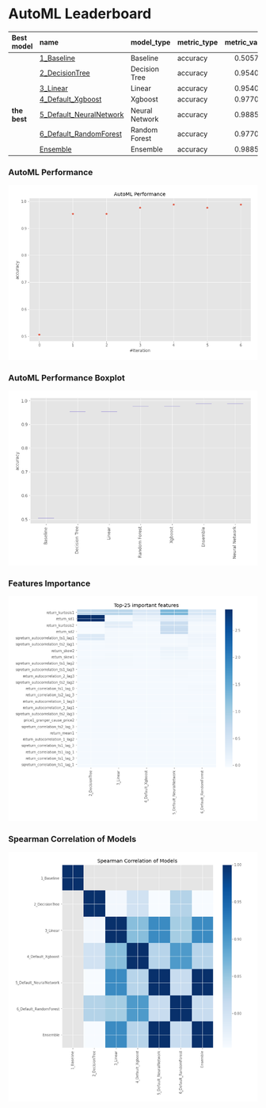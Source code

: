 # AutoML Leaderboard

| Best model   | name                                                         | model_type     | metric_type   |   metric_value |   train_time |
|:-------------|:-------------------------------------------------------------|:---------------|:--------------|---------------:|-------------:|
|              | [1_Baseline](1_Baseline/README.md)                           | Baseline       | accuracy      |       0.505747 |         3.71 |
|              | [2_DecisionTree](2_DecisionTree/README.md)                   | Decision Tree  | accuracy      |       0.954023 |         8.61 |
|              | [3_Linear](3_Linear/README.md)                               | Linear         | accuracy      |       0.954023 |         7.78 |
|              | [4_Default_Xgboost](4_Default_Xgboost/README.md)             | Xgboost        | accuracy      |       0.977011 |        10.19 |
| **the best** | [5_Default_NeuralNetwork](5_Default_NeuralNetwork/README.md) | Neural Network | accuracy      |       0.988506 |         7.02 |
|              | [6_Default_RandomForest](6_Default_RandomForest/README.md)   | Random Forest  | accuracy      |       0.977011 |        12.19 |
|              | [Ensemble](Ensemble/README.md)                               | Ensemble       | accuracy      |       0.988506 |         0.34 |

### AutoML Performance
![AutoML Performance](ldb_performance.png)

### AutoML Performance Boxplot
![AutoML Performance Boxplot](ldb_performance_boxplot.png)

### Features Importance
![features importance across models](features_heatmap.png)



### Spearman Correlation of Models
![models spearman correlation](correlation_heatmap.png)

